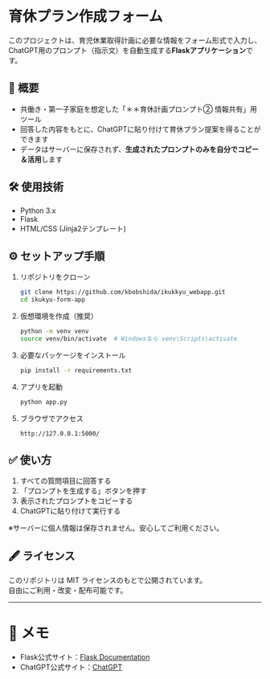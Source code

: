 # 育休プラン作成フォーム

このプロジェクトは、育児休業取得計画に必要な情報をフォーム形式で入力し、  
ChatGPT用のプロンプト（指示文）を自動生成する**Flaskアプリケーション**です。

## 🚀 概要

- 共働き・第一子家庭を想定した「＊＊育休計画プロンプト② 情報共有」用ツール
- 回答した内容をもとに、ChatGPTに貼り付けて育休プラン提案を得ることができます
- データはサーバーに保存されず、**生成されたプロンプトのみを自分でコピー＆活用**します

## 🛠️ 使用技術

- Python 3.x
- Flask
- HTML/CSS (Jinja2テンプレート)


## ⚙️ セットアップ手順

1. リポジトリをクローン
    ```bash
    git clone https://github.com/kbobshida/ikukkyu_webapp.git
    cd ikukyu-form-app
    ```

2. 仮想環境を作成（推奨）
    ```bash
    python -m venv venv
    source venv/bin/activate  # Windowsなら venv\Scripts\activate
    ```

3. 必要なパッケージをインストール
    ```bash
    pip install -r requirements.txt
    ```

4. アプリを起動
    ```bash
    python app.py
    ```

5. ブラウザでアクセス
    ```
    http://127.0.0.1:5000/
    ```

## ✅ 使い方

1. すべての質問項目に回答する
2. 「プロンプトを生成する」ボタンを押す
3. 表示されたプロンプトをコピーする
4. ChatGPTに貼り付けて実行する

※サーバーに個人情報は保存されません。安心してご利用ください。

## 🖋️ ライセンス

このリポジトリは MIT ライセンスのもとで公開されています。  
自由にご利用・改変・配布可能です。

---

# 📢 メモ
- Flask公式サイト：[Flask Documentation](https://flask.palletsprojects.com/)
- ChatGPT公式サイト：[ChatGPT](https://chat.openai.com/)
